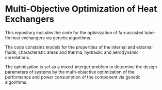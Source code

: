 # Multi-Objective Optimization of Heat Exchangers
This repository includes the code for the optimization of fan-assisted tube-fin heat exchangers via genetic algorithms.

The code constains models for the propertiies of the internal and external fluids, characteristic areas and therma, hydraulic and aerodynamic correlations. 

The optimization is set as a mixed-interger problem to determine the design parameters of systems by the multi-objective optimization of the performance and power consumption of the component via genetic algorithms. 
